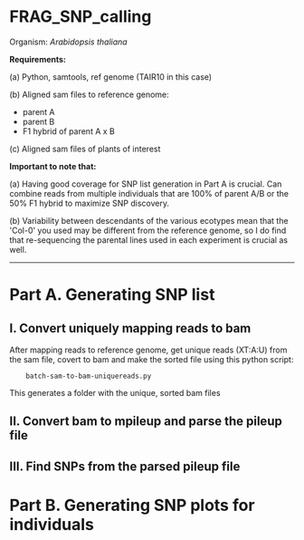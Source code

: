 FRAG_SNP_calling
================

Organism: *Arabidopsis thaliana*

**Requirements:**

(a) Python, samtools, ref genome (TAIR10 in this case)

(b) Aligned sam files to reference genome:
  - parent A
  - parent B
  - F1 hybrid of parent A x B

(c) Aligned sam files of plants of interest

**Important to note that:**

(a) Having good coverage for SNP list generation in Part A is crucial. Can combine reads from multiple individuals that are 100% of parent A/B or the 50% F1 hybrid to maximize SNP discovery.

(b) Variability between descendants of the various ecotypes mean that the 'Col-0' you used may be different from the reference genome, so I do find that re-sequencing the parental lines used in each experiment is crucial as well.

----------------

Part A. Generating SNP list
===========================

I. Convert uniquely mapping reads to bam
----------------------------------------

After mapping reads to reference genome, get unique reads (XT:A:U) from the sam file, covert to bam and make the sorted file using this python script:

        batch-sam-to-bam-uniquereads.py

This generates a folder with the unique, sorted bam files

II. Convert bam to mpileup and parse the pileup file
----------------------------------------------------



III. Find SNPs from the parsed pileup file
------------------------------------------


Part B. Generating SNP plots for individuals
============================================
